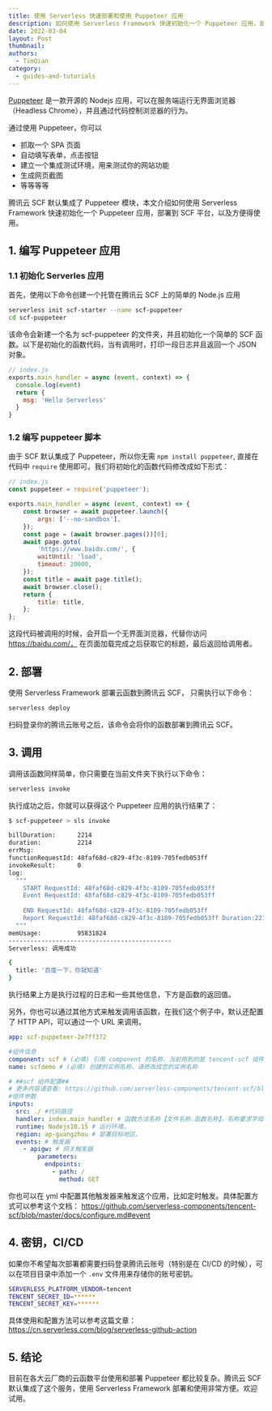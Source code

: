 ```yaml
---
title: 使用 Serverless 快速部署和使用 Puppeteer 应用
description: 如何使用 Serverless Framework 快速初始化一个 Puppeteer 应用，部署到 SCF 平台，以及方便得使用
date: 2022-03-04
layout: Post
thumbnail: 
authors:
  - TimQian
category:
  - guides-and-tutorials
---
```


[Puppeteer](https://pptr.dev/) 是一款开源的 Nodejs 应用，可以在服务端运行无界面浏览器（Headless Chrome），并且通过代码控制浏览器的行为。

通过使用 Puppeteer，你可以
- 抓取一个 SPA 页面
- 自动填写表单，点击按钮
- 建立一个集成测试环境，用来测试你的网站功能
- 生成网页截图
- 等等等等

腾讯云 SCF 默认集成了 Puppeteer 模块，本文介绍如何使用 Serverless Framework 快速初始化一个 Puppeteer 应用，部署到 SCF 平台，以及方便得使用。

## 1. 编写 Puppeteer 应用

### 1.1 初始化 Serverles 应用

首先，使用以下命令创建一个托管在腾讯云 SCF 上的简单的 Node.js 应用

```bash
serverless init scf-starter --name scf-puppeteer
cd scf-puppeteer
```

该命令会新建一个名为 scf-puppeteer 的文件夹，并且初始化一个简单的 SCF 函数。以下是初始化的函数代码，当有调用时，打印一段日志并且返回一个 JSON 对象。

```js
// index.js
exports.main_handler = async (event, context) => {
  console.log(event)
  return {
    msg: 'Hello Serverless'
  }
}
```

### 1.2 编写 puppeteer 脚本

由于 SCF 默认集成了 Puppeteer，所以你无需 `npm install puppeteer`, 直接在代码中 `require` 使用即可。我们将初始化的函数代码修改成如下形式：

```js
// index.js
const puppeteer = require('puppeteer');

exports.main_handler = async (event, context) => {
    const browser = await puppeteer.launch({
        args: ['--no-sandbox'],
    });
    const page = (await browser.pages())[0];
    await page.goto(
        'https://www.baidu.com/', {
        waitUntil: 'load', 
        timeout: 20000,
    });
    const title = await page.title();
    await browser.close();
    return {
        title: title,
    };
};
```

这段代码被调用的时候，会开启一个无界面浏览器，代替你访问 https://baidu.com/， 在页面加载完成之后获取它的标题，最后返回给调用者。

## 2. 部署

使用 Serverless Framework 部署云函数到腾讯云 SCF， 只需执行以下命令：

```bash
serverless deploy
```

扫码登录你的腾讯云账号之后，该命令会将你的函数部署到腾讯云 SCF。

## 3. 调用

调用该函数同样简单，你只需要在当前文件夹下执行以下命令：
```bash
serverless invoke
```

执行成功之后，你就可以获得这个 Puppeteer 应用的执行结果了：

```bash
$ scf-puppeteer > sls invoke

billDuration:      2214
duration:          2214
errMsg:            
functionRequestId: 48faf68d-c829-4f3c-8109-705fedb053ff
invokeResult:      0
log: 
  """
    START RequestId: 48faf68d-c829-4f3c-8109-705fedb053ff
    Event RequestId: 48faf68d-c829-4f3c-8109-705fedb053ff
    
    END RequestId: 48faf68d-c829-4f3c-8109-705fedb053ff
    Report RequestId: 48faf68d-c829-4f3c-8109-705fedb053ff Duration:2214ms Memory:128MB MemUsage:91.3923MB
  """
memUsage:          95831824
--------------------------------------------- 
Serverless: 调用成功 

{
  title: '百度一下，你就知道'
} 
```

执行结果上方是执行过程的日志和一些其他信息，下方是函数的返回值。

另外，你也可以通过其他方式来触发调用该函数，在我们这个例子中，默认还配置了 HTTP API，可以通过一个 URL 来调用。

```yml
app: scf-puppeteer-2e7ff372

#组件信息
component: scf # (必填) 引用 component 的名称，当前用到的是 tencent-scf 组件
name: scfdemo # (必填) 创建的实例名称，请修改成您的实例名称

# ##scf 组件配置##
# 更多内容请查看: https://github.com/serverless-components/tencent-scf/blob/master/docs/configure.md
#组件参数
inputs:
  src: ./ #代码路径
  handler: index.main_handler # 函数方法名称【文件名称.函数名称】。名称要求字母开始和结尾，允许使用数字、下划线(_)和连接符(-)，2-60 个字符。
  runtime: Nodejs10.15 # 运行环境。
  region: ap-guangzhou # 部署目标地区。 
  events: # 触发器
    - apigw: # 网关触发器
        parameters:
          endpoints:
            - path: /
              method: GET

```

你也可以在 yml 中配置其他触发器来触发这个应用，比如定时触发。具体配置方式可以参考这个文档： https://github.com/serverless-components/tencent-scf/blob/master/docs/configure.md#event

## 4. 密钥，CI/CD

如果你不希望每次部署都需要扫码登录腾讯云账号（特别是在 CI/CD 的时候），可以在项目目录中添加一个 `.env` 文件用来存储你的账号密钥。

```bash
SERVERLESS_PLATFORM_VENDOR=tencent
TENCENT_SECRET_ID=******
TENCENT_SECRET_KEY=******
```

具体使用和配置方法可以参考这篇文章：https://cn.serverless.com/blog/serverless-github-action

## 5. 结论

目前在各大云厂商的云函数平台使用和部署 Puppeteer 都比较复杂。腾讯云 SCF 默认集成了这个服务，使用 Serverless Framework 部署和使用非常方便。欢迎试用。